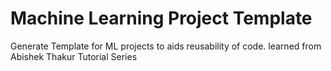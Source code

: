 # Machine Learning Project Template
Generate Template for ML projects to aids reusability of code. learned from Abishek Thakur Tutorial Series
